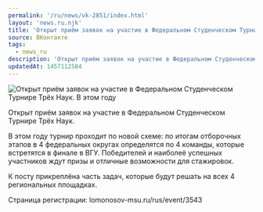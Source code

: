 ```yaml
---
permalink: '/ru/news/vk-2851/index.html'
layout: 'news.ru.njk'
title: 'Открыт приём заявок на участие в Федеральном Студенческом Турнире Трёх Наук.'
source: ВКонтакте
tags:
  - news_ru
description: 'Открыт приём заявок на участие в Федеральном Студенческом Турнире Трёх Наук.'
updatedAt: 1457112584
---
```

![Открыт приём заявок на участие в Федеральном Студенческом Турнире Трёх Наук. В этом году](https://sun9-19.userapi.com/impf/c631825/v631825950/17c24/ltzmC3yYePc.jpg?size=1280x816&quality=96&proxy=1&sign=3ebd80fcc752b3ce13f15197c2571232&c_uniq_tag=nbkxT1ELqq8VAlusbyCfeiXzr3s913cSekz3eewQuHY&type=album)

Открыт приём заявок на участие в Федеральном Студенческом Турнире Трёх Наук.

В этом году турнир проходит по новой схеме: по итогам отборочных этапов в 4 федеральных округах определятся по 4 команды, которые встретятся в финале в ВГУ. Победителей и наиболеё успешных участников ждут призы и отличные возможности для стажировок.

К посту прикреплёна часть задач, которые будут решать на всех 4 региональных площадках.

Страница регистрации: lomonosov-msu.ru/rus/event/3543
